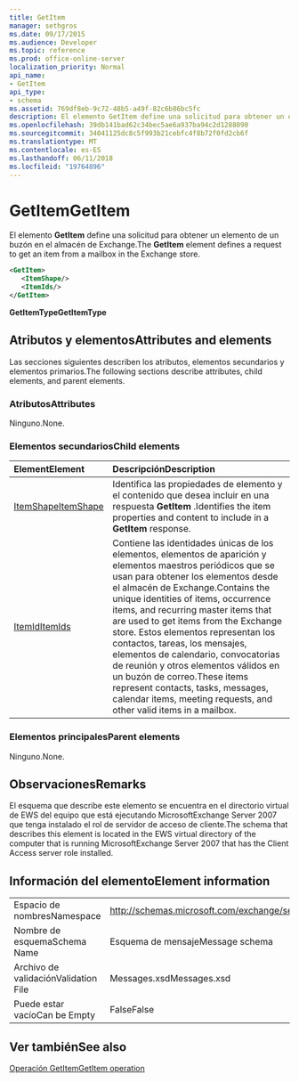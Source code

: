 ```yaml
---
title: GetItem
manager: sethgros
ms.date: 09/17/2015
ms.audience: Developer
ms.topic: reference
ms.prod: office-online-server
localization_priority: Normal
api_name:
- GetItem
api_type:
- schema
ms.assetid: 769df8eb-9c72-48b5-a49f-82c6b86bc5fc
description: El elemento GetItem define una solicitud para obtener un elemento de un buzón en el almacén de Exchange.
ms.openlocfilehash: 39db141bad62c34bec5ae6a937ba94c2d1288090
ms.sourcegitcommit: 34041125dc8c5f993b21cebfc4f8b72f0fd2cb6f
ms.translationtype: MT
ms.contentlocale: es-ES
ms.lasthandoff: 06/11/2018
ms.locfileid: "19764896"
---
```

# <a name="getitem"></a><span data-ttu-id="7904e-103">GetItem</span><span class="sxs-lookup"><span data-stu-id="7904e-103">GetItem</span></span>

<span data-ttu-id="7904e-104">El elemento **GetItem** define una solicitud para obtener un elemento de un buzón en el almacén de Exchange.</span><span class="sxs-lookup"><span data-stu-id="7904e-104">The **GetItem** element defines a request to get an item from a mailbox in the Exchange store.</span></span> 
  
```xml
<GetItem>
   <ItemShape/>
   <ItemIds/>
</GetItem>
```

 <span data-ttu-id="7904e-105">**GetItemType**</span><span class="sxs-lookup"><span data-stu-id="7904e-105">**GetItemType**</span></span>
## <a name="attributes-and-elements"></a><span data-ttu-id="7904e-106">Atributos y elementos</span><span class="sxs-lookup"><span data-stu-id="7904e-106">Attributes and elements</span></span>

<span data-ttu-id="7904e-107">Las secciones siguientes describen los atributos, elementos secundarios y elementos primarios.</span><span class="sxs-lookup"><span data-stu-id="7904e-107">The following sections describe attributes, child elements, and parent elements.</span></span>
  
### <a name="attributes"></a><span data-ttu-id="7904e-108">Atributos</span><span class="sxs-lookup"><span data-stu-id="7904e-108">Attributes</span></span>

<span data-ttu-id="7904e-109">Ninguno.</span><span class="sxs-lookup"><span data-stu-id="7904e-109">None.</span></span>
  
### <a name="child-elements"></a><span data-ttu-id="7904e-110">Elementos secundarios</span><span class="sxs-lookup"><span data-stu-id="7904e-110">Child elements</span></span>

|<span data-ttu-id="7904e-111">**Element**</span><span class="sxs-lookup"><span data-stu-id="7904e-111">**Element**</span></span>|<span data-ttu-id="7904e-112">**Descripción**</span><span class="sxs-lookup"><span data-stu-id="7904e-112">**Description**</span></span>|
|:-----|:-----|
|[<span data-ttu-id="7904e-113">ItemShape</span><span class="sxs-lookup"><span data-stu-id="7904e-113">ItemShape</span></span>](itemshape.md) <br/> |<span data-ttu-id="7904e-114">Identifica las propiedades de elemento y el contenido que desea incluir en una respuesta **GetItem** .</span><span class="sxs-lookup"><span data-stu-id="7904e-114">Identifies the item properties and content to include in a **GetItem** response.</span></span>  <br/> |
|[<span data-ttu-id="7904e-115">ItemId</span><span class="sxs-lookup"><span data-stu-id="7904e-115">ItemIds</span></span>](itemids.md) <br/> |<span data-ttu-id="7904e-116">Contiene las identidades únicas de los elementos, elementos de aparición y elementos maestros periódicos que se usan para obtener los elementos desde el almacén de Exchange.</span><span class="sxs-lookup"><span data-stu-id="7904e-116">Contains the unique identities of items, occurrence items, and recurring master items that are used to get items from the Exchange store.</span></span> <span data-ttu-id="7904e-117">Estos elementos representan los contactos, tareas, los mensajes, elementos de calendario, convocatorias de reunión y otros elementos válidos en un buzón de correo.</span><span class="sxs-lookup"><span data-stu-id="7904e-117">These items represent contacts, tasks, messages, calendar items, meeting requests, and other valid items in a mailbox.</span></span>  <br/> |
   
### <a name="parent-elements"></a><span data-ttu-id="7904e-118">Elementos principales</span><span class="sxs-lookup"><span data-stu-id="7904e-118">Parent elements</span></span>

<span data-ttu-id="7904e-119">Ninguno.</span><span class="sxs-lookup"><span data-stu-id="7904e-119">None.</span></span>
  
## <a name="remarks"></a><span data-ttu-id="7904e-120">Observaciones</span><span class="sxs-lookup"><span data-stu-id="7904e-120">Remarks</span></span>

<span data-ttu-id="7904e-121">El esquema que describe este elemento se encuentra en el directorio virtual de EWS del equipo que está ejecutando MicrosoftExchange Server 2007 que tenga instalado el rol de servidor de acceso de cliente.</span><span class="sxs-lookup"><span data-stu-id="7904e-121">The schema that describes this element is located in the EWS virtual directory of the computer that is running MicrosoftExchange Server 2007 that has the Client Access server role installed.</span></span>
  
## <a name="element-information"></a><span data-ttu-id="7904e-122">Información del elemento</span><span class="sxs-lookup"><span data-stu-id="7904e-122">Element information</span></span>

|||
|:-----|:-----|
|<span data-ttu-id="7904e-123">Espacio de nombres</span><span class="sxs-lookup"><span data-stu-id="7904e-123">Namespace</span></span>  <br/> |http://schemas.microsoft.com/exchange/services/2006/messages  <br/> |
|<span data-ttu-id="7904e-124">Nombre de esquema</span><span class="sxs-lookup"><span data-stu-id="7904e-124">Schema Name</span></span>  <br/> |<span data-ttu-id="7904e-125">Esquema de mensaje</span><span class="sxs-lookup"><span data-stu-id="7904e-125">Message schema</span></span>  <br/> |
|<span data-ttu-id="7904e-126">Archivo de validación</span><span class="sxs-lookup"><span data-stu-id="7904e-126">Validation File</span></span>  <br/> |<span data-ttu-id="7904e-127">Messages.xsd</span><span class="sxs-lookup"><span data-stu-id="7904e-127">Messages.xsd</span></span>  <br/> |
|<span data-ttu-id="7904e-128">Puede estar vacío</span><span class="sxs-lookup"><span data-stu-id="7904e-128">Can be Empty</span></span>  <br/> |<span data-ttu-id="7904e-129">False</span><span class="sxs-lookup"><span data-stu-id="7904e-129">False</span></span>  <br/> |
   
## <a name="see-also"></a><span data-ttu-id="7904e-130">Ver también</span><span class="sxs-lookup"><span data-stu-id="7904e-130">See also</span></span>



[<span data-ttu-id="7904e-131">Operación GetItem</span><span class="sxs-lookup"><span data-stu-id="7904e-131">GetItem operation</span></span>](getitem-operation.md)

